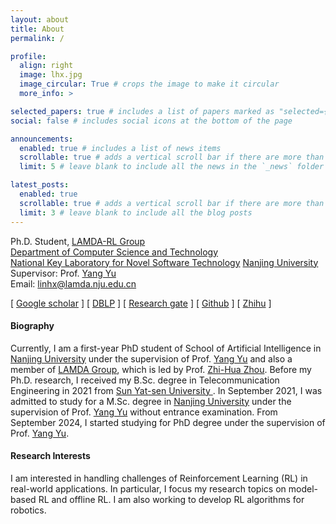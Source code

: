 ```yaml
---
layout: about
title: About
permalink: /

profile:
  align: right
  image: lhx.jpg
  image_circular: True # crops the image to make it circular
  more_info: >

selected_papers: true # includes a list of papers marked as "selected={true}"
social: false # includes social icons at the bottom of the page

announcements:
  enabled: true # includes a list of news items
  scrollable: true # adds a vertical scroll bar if there are more than 3 news items
  limit: 5 # leave blank to include all the news in the `_news` folder

latest_posts:
  enabled: true
  scrollable: true # adds a vertical scroll bar if there are more than 3 new posts items
  limit: 3 # leave blank to include all the blog posts
---
```


Ph.D. Student, <a href="https://lamda-rl.nju.edu.cn/">LAMDA-RL Group</a><br>
  <a href="https://www.nju.edu.cn/EN/7f/6b/c7136a163691/page.htm">Department of Computer Science and Technology</a> <br />
  <a href="http://keysoftlab.nju.edu.cn/">National Key Laboratory for Novel Software Technology</a> 
  <a href="http://www.nju.edu.cn/">Nanjing University</a><br />
Supervisor: Prof. <a href="http://lamda.nju.edu.cn/yuy/">Yang Yu</a> <br/>
Email: linhx@lamda.nju.edu.cn <br/>

[ [Google scholar](https://scholar.google.com/citations?user=At1Sd0IAAAAJ&hl=en&oi=ao) ] [ [DBLP](https://dblp.org/pid/329/5771.html) ] [ [Research gate](https://www.researchgate.net/profile/Haoxin-Lin-3) ] [ [Github](https://github.com/HxLyn3) ] [ [Zhihu](https://www.zhihu.com/people/lin-50-56-8) ]

#### Biography
<p> Currently, I am a first-year PhD student of School of Artificial Intelligence in <a href="https://www.nju.edu.cn/EN/main.htm">Nanjing University</a> under the supervision of Prof. <a href="http://www.lamda.nju.edu.cn/yuy/">Yang Yu</a> and also a member of <a href="https://www.lamda.nju.edu.cn/MainPage.ashx">LAMDA Group</a>, which is led by Prof. <a href="https://cs.nju.edu.cn/zhouzh/index.htm">Zhi-Hua Zhou</a>.  
Before my Ph.D. research, I received my B.Sc. degree in Telecommunication Engineering in 2021 from <a href="https://www.sysu.edu.cn/sysuen/"> Sun Yat-sen University </a> . In September 2021, I was admitted to study for a M.Sc. degree in <a href="https://www.nju.edu.cn/EN/main.htm">Nanjing University</a>  under the supervision of  Prof. <a href="http://www.lamda.nju.edu.cn/yuy/">Yang Yu</a> without entrance examination. From September 2024, I started studying for PhD degree under the supervision of Prof. <a href="http://www.lamda.nju.edu.cn/yuy/">Yang Yu</a>. </p>

#### Research Interests 
I am interested in handling challenges of Reinforcement Learning (RL) in real-world applications. In particular, I focus my research topics on model-based RL and offline RL. I am also working to develop RL algorithms for robotics.

